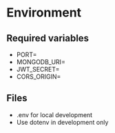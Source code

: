 # Environment

## Required variables
- PORT=
- MONGODB_URI=
- JWT_SECRET=
- CORS_ORIGIN=

## Files
- .env for local development
- Use dotenv in development only

